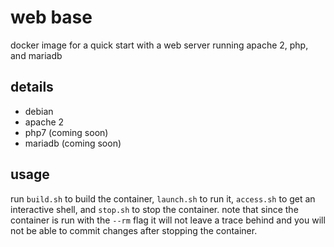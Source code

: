 # web base
docker image for a quick start with a web server running apache 2, php, and mariadb

## details
* debian
* apache 2
* php7 (coming soon)
* mariadb (coming soon)

## usage
run `build.sh` to build the container, `launch.sh` to run it, `access.sh` to get an interactive shell, and `stop.sh` to stop the container. note that since the container is run with the `--rm` flag it will not leave a trace behind and you will not be able to commit changes after stopping the container.
